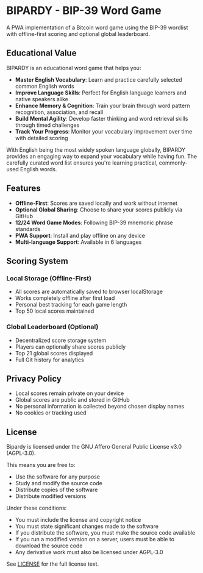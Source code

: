 # BIPARDY - BIP-39 Word Game

A PWA implementation of a Bitcoin word game using the BIP-39 wordlist with offline-first scoring and optional global leaderboard.

## Educational Value

BIPARDY is an educational word game that helps you:
- **Master English Vocabulary**: Learn and practice carefully selected common English words
- **Improve Language Skills**: Perfect for English language learners and native speakers alike
- **Enhance Memory & Cognition**: Train your brain through word pattern recognition, association, and recall
- **Build Mental Agility**: Develop faster thinking and word retrieval skills through timed challenges
- **Track Your Progress**: Monitor your vocabulary improvement over time with detailed scoring

With English being the most widely spoken language globally, BIPARDY provides an engaging way to expand your vocabulary while having fun. The carefully curated word list ensures you're learning practical, commonly-used English words.

## Features

- **Offline-First**: Scores are saved locally and work without internet
- **Optional Global Sharing**: Choose to share your scores publicly via GitHub
- **12/24 Word Game Modes**: Following BIP-39 mnemonic phrase standards
- **PWA Support**: Install and play offline on any device
- **Multi-language Support**: Available in 6 languages

## Scoring System

### Local Storage (Offline-First)
- All scores are automatically saved to browser localStorage
- Works completely offline after first load
- Personal best tracking for each game length
- Top 50 local scores maintained

### Global Leaderboard (Optional)
- Decentralized score storage system
- Players can optionally share scores publicly
- Top 21 global scores displayed
- Full Git history for analytics

## Privacy Policy

- Local scores remain private on your device
- Global scores are public and stored in GitHub
- No personal information is collected beyond chosen display names
- No cookies or tracking used

## License

Bipardy is licensed under the GNU Affero General Public License v3.0 (AGPL-3.0).

This means you are free to:
- Use the software for any purpose
- Study and modify the source code
- Distribute copies of the software
- Distribute modified versions

Under these conditions:
- You must include the license and copyright notice
- You must state significant changes made to the software
- If you distribute the software, you must make the source code available
- If you run a modified version on a server, users must be able to download the source code
- Any derivative work must also be licensed under AGPL-3.0

See [LICENSE](LICENSE) for the full license text.